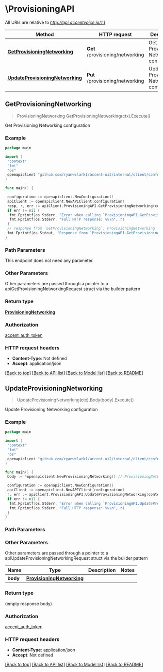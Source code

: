 # \ProvisioningAPI

All URIs are relative to *<http://api.accentvoice.io/1.1>*

Method | HTTP request | Description
------------- | ------------- | -------------
[**GetProvisioningNetworking**](ProvisioningAPI.md#GetProvisioningNetworking) | **Get** /provisioning/networking | Get Provisioning Networking configuration
[**UpdateProvisioningNetworking**](ProvisioningAPI.md#UpdateProvisioningNetworking) | **Put** /provisioning/networking | Update Provisioning Networking configuration

## GetProvisioningNetworking

> ProvisioningNetworking GetProvisioningNetworking(ctx).Execute()

Get Provisioning Networking configuration

### Example

```go
package main

import (
 "context"
 "fmt"
 "os"
 openapiclient "github.com/ryanwclark1/accent-ui2/internal/client/confd"
)

func main() {

 configuration := openapiclient.NewConfiguration()
 apiClient := openapiclient.NewAPIClient(configuration)
 resp, r, err := apiClient.ProvisioningAPI.GetProvisioningNetworking(context.Background()).Execute()
 if err != nil {
  fmt.Fprintf(os.Stderr, "Error when calling `ProvisioningAPI.GetProvisioningNetworking``: %v\n", err)
  fmt.Fprintf(os.Stderr, "Full HTTP response: %v\n", r)
 }
 // response from `GetProvisioningNetworking`: ProvisioningNetworking
 fmt.Fprintf(os.Stdout, "Response from `ProvisioningAPI.GetProvisioningNetworking`: %v\n", resp)
}
```

### Path Parameters

This endpoint does not need any parameter.

### Other Parameters

Other parameters are passed through a pointer to a apiGetProvisioningNetworkingRequest struct via the builder pattern

### Return type

[**ProvisioningNetworking**](ProvisioningNetworking.md)

### Authorization

[accent_auth_token](../README.md#accent_auth_token)

### HTTP request headers

- **Content-Type**: Not defined
- **Accept**: application/json

[[Back to top]](#) [[Back to API list]](../README.md#documentation-for-api-endpoints)
[[Back to Model list]](../README.md#documentation-for-models)
[[Back to README]](../README.md)

## UpdateProvisioningNetworking

> UpdateProvisioningNetworking(ctx).Body(body).Execute()

Update Provisioning Networking configuration

### Example

```go
package main

import (
 "context"
 "fmt"
 "os"
 openapiclient "github.com/ryanwclark1/accent-ui2/internal/client/confd"
)

func main() {
 body := *openapiclient.NewProvisioningNetworking() // ProvisioningNetworking | 

 configuration := openapiclient.NewConfiguration()
 apiClient := openapiclient.NewAPIClient(configuration)
 r, err := apiClient.ProvisioningAPI.UpdateProvisioningNetworking(context.Background()).Body(body).Execute()
 if err != nil {
  fmt.Fprintf(os.Stderr, "Error when calling `ProvisioningAPI.UpdateProvisioningNetworking``: %v\n", err)
  fmt.Fprintf(os.Stderr, "Full HTTP response: %v\n", r)
 }
}
```

### Path Parameters

### Other Parameters

Other parameters are passed through a pointer to a apiUpdateProvisioningNetworkingRequest struct via the builder pattern

Name | Type | Description  | Notes
------------- | ------------- | ------------- | -------------
 **body** | [**ProvisioningNetworking**](ProvisioningNetworking.md) |  |

### Return type

 (empty response body)

### Authorization

[accent_auth_token](../README.md#accent_auth_token)

### HTTP request headers

- **Content-Type**: application/json
- **Accept**: Not defined

[[Back to top]](#) [[Back to API list]](../README.md#documentation-for-api-endpoints)
[[Back to Model list]](../README.md#documentation-for-models)
[[Back to README]](../README.md)
